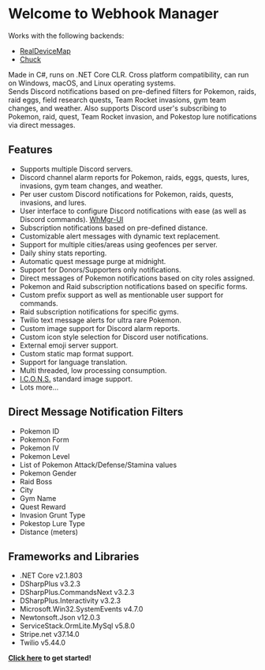 # Welcome to Webhook Manager

Works with the following backends:  

- [RealDeviceMap](https://github.com/123FLO321/RealDeviceMap)  
- [Chuck](https://github.com/WatWowMap/Chuck)  


Made in C#, runs on .NET Core CLR. Cross platform compatibility, can run on Windows, macOS, and Linux operating systems.  
Sends Discord notifications based on pre-defined filters for Pokemon, raids, raid eggs, field research quests, Team Rocket invasions, gym team changes, and weather. Also supports Discord user's subscribing to Pokemon, raid, quest, Team Rocket invasion, and Pokestop lure notifications via direct messages.

## Features  
- Supports multiple Discord servers.  
- Discord channel alarm reports for Pokemon, raids, eggs, quests, lures, invasions, gym team changes, and weather.  
- Per user custom Discord notifications for Pokemon, raids, quests, invasions, and lures.  
- User interface to configure Discord notifications with ease (as well as Discord commands). [WhMgr-UI](https://github.com/versx/WhMgr-UI)  
- Subscription notifications based on pre-defined distance.  
- Customizable alert messages with dynamic text replacement.  
- Support for multiple cities/areas using geofences per server.  
- Daily shiny stats reporting.  
- Automatic quest message purge at midnight.  
- Support for Donors/Supporters only notifications.  
- Direct messages of Pokemon notifications based on city roles assigned.  
- Pokemon and Raid subscription notifications based on specific forms.  
- Custom prefix support as well as mentionable user support for commands.  
- Raid subscription notifications for specific gyms.  
- Twilio text message alerts for ultra rare Pokemon.  
- Custom image support for Discord alarm reports.  
- Custom icon style selection for Discord user notifications.  
- External emoji server support.  
- Custom static map format support.  
- Support for language translation.  
- Multi threaded, low processing consumption.  
- [I.C.O.N.S.](https://github.com/Mygod/pokemon-icon-postprocessor) standard image support.
- Lots more...  

## Direct Message Notification Filters  
- Pokemon ID  
- Pokemon Form  
- Pokemon IV  
- Pokemon Level  
- List of Pokemon Attack/Defense/Stamina values  
- Pokemon Gender  
- Raid Boss  
- City  
- Gym Name  
- Quest Reward  
- Invasion Grunt Type  
- Pokestop Lure Type  
- Distance (meters)  

## Frameworks and Libraries
- .NET Core v2.1.803  
- DSharpPlus v3.2.3  
- DSharpPlus.CommandsNext v3.2.3  
- DSharpPlus.Interactivity v3.2.3  
- Microsoft.Win32.SystemEvents v4.7.0  
- Newtonsoft.Json v12.0.3  
- ServiceStack.OrmLite.MySql v5.8.0  
- Stripe.net v37.14.0  
- Twilio v5.44.0  


**[Click here](user-guide/config) to get started!**  